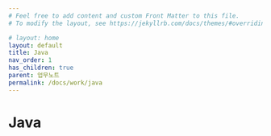 ```yaml
---
# Feel free to add content and custom Front Matter to this file.
# To modify the layout, see https://jekyllrb.com/docs/themes/#overriding-theme-defaults

# layout: home
layout: default
title: Java
nav_order: 1
has_children: true
parent: 업무노트
permalink: /docs/work/java
---
```


# Java
